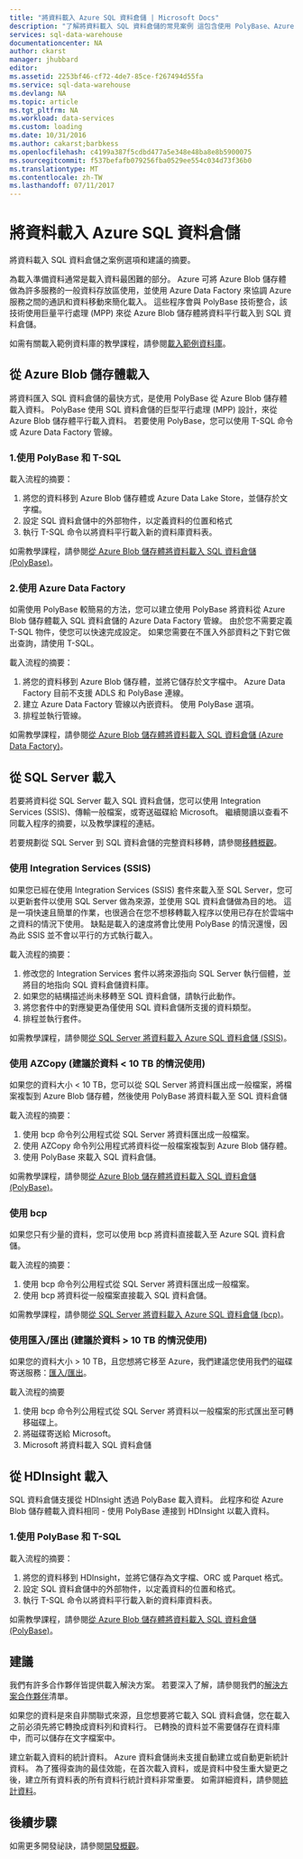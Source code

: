 ```yaml
---
title: "將資料載入 Azure SQL 資料倉儲 | Microsoft Docs"
description: "了解將資料載入 SQL 資料倉儲的常見案例 這包含使用 PolyBase、Azure Blob 儲存體、一般檔案及寄送磁碟。 您也可以使用協力廠商工具。"
services: sql-data-warehouse
documentationcenter: NA
author: ckarst
manager: jhubbard
editor: 
ms.assetid: 2253bf46-cf72-4de7-85ce-f267494d55fa
ms.service: sql-data-warehouse
ms.devlang: NA
ms.topic: article
ms.tgt_pltfrm: NA
ms.workload: data-services
ms.custom: loading
ms.date: 10/31/2016
ms.author: cakarst;barbkess
ms.openlocfilehash: c4199a387f5cdbd477a5e348e48ba8e8b5900075
ms.sourcegitcommit: f537befafb079256fba0529ee554c034d73f36b0
ms.translationtype: MT
ms.contentlocale: zh-TW
ms.lasthandoff: 07/11/2017
---
```

# <a name="load-data-into-azure-sql-data-warehouse"></a>將資料載入 Azure SQL 資料倉儲
將資料載入 SQL 資料倉儲之案例選項和建議的摘要。

為載入準備資料通常是載入資料最困難的部分。 Azure 可將 Azure Blob 儲存體做為許多服務的一般資料存放區使用，並使用 Azure Data Factory 來協調 Azure 服務之間的通訊和資料移動來簡化載入。 這些程序會與 PolyBase 技術整合，該技術使用巨量平行處理 (MPP) 來從 Azure Blob 儲存體將資料平行載入到 SQL 資料倉儲。 

如需有關載入範例資料庫的教學課程，請參閱[載入範例資料庫][Load sample databases]。

## <a name="load-from-azure-blob-storage"></a>從 Azure Blob 儲存體載入
將資料匯入 SQL 資料倉儲的最快方式，是使用 PolyBase 從 Azure Blob 儲存體載入資料。 PolyBase 使用 SQL 資料倉儲的巨型平行處理 (MPP) 設計，來從 Azure Blob 儲存體平行載入資料。 若要使用 PolyBase，您可以使用 T-SQL 命令或 Azure Data Factory 管線。

### <a name="1-use-polybase-and-t-sql"></a>1.使用 PolyBase 和 T-SQL
載入流程的摘要：

1. 將您的資料移到 Azure Blob 儲存體或 Azure Data Lake Store，並儲存於文字檔。
2. 設定 SQL 資料倉儲中的外部物件，以定義資料的位置和格式
3. 執行 T-SQL 命令以將資料平行載入新的資料庫資料表。

<!-- 5. Schedule and run a loading job. --> 

如需教學課程，請參閱[從 Azure Blob 儲存體將資料載入 SQL 資料倉儲 (PolyBase)][Load data from Azure blob storage to SQL Data Warehouse (PolyBase)]。

### <a name="2-use-azure-data-factory"></a>2.使用 Azure Data Factory
如需使用 PolyBase 較簡易的方法，您可以建立使用 PolyBase 將資料從 Azure Blob 儲存體載入 SQL 資料倉儲的 Azure Data Factory 管線。 由於您不需要定義 T-SQL 物件，使您可以快速完成設定。 如果您需要在不匯入外部資料之下對它做出查詢，請使用 T-SQL。 

載入流程的摘要：

1. 將您的資料移到 Azure Blob 儲存體，並將它儲存於文字檔中。 Azure Data Factory 目前不支援 ADLS 和 PolyBase 連線。
2. 建立 Azure Data Factory 管線以內嵌資料。 使用 PolyBase 選項。
4. 排程並執行管線。

如需教學課程，請參閱[從 Azure Blob 儲存體將資料載入 SQL 資料倉儲 (Azure Data Factory)][Load data from Azure blob storage to SQL Data Warehouse (Azure Data Factory)]。

## <a name="load-from-sql-server"></a>從 SQL Server 載入
若要將資料從 SQL Server 載入 SQL 資料倉儲，您可以使用 Integration Services (SSIS)、傳輸一般檔案，或寄送磁碟給 Microsoft。 繼續閱讀以查看不同載入程序的摘要，以及教學課程的連結。

若要規劃從 SQL Server 到 SQL 資料倉儲的完整資料移轉，請參閱[移轉概觀][Migration overview]。 

### <a name="use-integration-services-ssis"></a>使用 Integration Services (SSIS)
如果您已經在使用 Integration Services (SSIS) 套件來載入至 SQL Server，您可以更新套件以使用 SQL Server 做為來源，並使用 SQL 資料倉儲做為目的地。 這是一項快速且簡單的作業，也很適合在您不想移轉載入程序以使用已存在於雲端中之資料的情況下使用。 缺點是載入的速度將會比使用 PolyBase 的情況還慢，因為此 SSIS 並不會以平行的方式執行載入。

載入流程的摘要：

1. 修改您的 Integration Services 套件以將來源指向 SQL Server 執行個體，並將目的地指向 SQL 資料倉儲資料庫。
2. 如果您的結構描述尚未移轉至 SQL 資料倉儲，請執行此動作。
3. 將您套件中的對應變更為僅使用 SQL 資料倉儲所支援的資料類型。
4. 排程並執行套件。

如需教學課程，請參閱[從 SQL Server 將資料載入 Azure SQL 資料倉儲 (SSIS)][Load data from SQL Server to Azure SQL Data Warehouse (SSIS)]。

### <a name="use-azcopy-recommended-for--10-tb-data"></a>使用 AZCopy (建議於資料 < 10 TB 的情況使用)
如果您的資料大小 < 10 TB，您可以從 SQL Server 將資料匯出成一般檔案，將檔案複製到 Azure Blob 儲存體，然後使用 PolyBase 將資料載入至 SQL 資料倉儲

載入流程的摘要：

1. 使用 bcp 命令列公用程式從 SQL Server 將資料匯出成一般檔案。
2. 使用 AZCopy 命令列公用程式將資料從一般檔案複製到 Azure Blob 儲存體。
3. 使用 PolyBase 來載入 SQL 資料倉儲。

如需教學課程，請參閱[從 Azure Blob 儲存體將資料載入 SQL 資料倉儲 (PolyBase)][Load data from Azure blob storage to SQL Data Warehouse (PolyBase)]。

### <a name="use-bcp"></a>使用 bcp
如果您只有少量的資料，您可以使用 bcp 將資料直接載入至 Azure SQL 資料倉儲。

載入流程的摘要：

1. 使用 bcp 命令列公用程式從 SQL Server 將資料匯出成一般檔案。
2. 使用 bcp 將資料從一般檔案直接載入 SQL 資料倉儲。

如需教學課程，請參閱[從 SQL Server 將資料載入 Azure SQL 資料倉儲 (bcp)][Load data from SQL Server to Azure SQL Data Warehouse (bcp)]。

### <a name="use-importexport-recommended-for--10-tb-data"></a>使用匯入/匯出 (建議於資料 > 10 TB 的情況使用)
如果您的資料大小 > 10 TB，且您想將它移至 Azure，我們建議您使用我們的磁碟寄送服務：[匯入/匯出][Import/Export]。 

載入流程的摘要

1. 使用 bcp 命令列公用程式從 SQL Server 將資料以一般檔案的形式匯出至可轉移磁碟上。
2. 將磁碟寄送給 Microsoft。
3. Microsoft 將資料載入 SQL 資料倉儲

## <a name="load-from-hdinsight"></a>從 HDInsight 載入
SQL 資料倉儲支援從 HDInsight 透過 PolyBase 載入資料。 此程序和從 Azure Blob 儲存體載入資料相同 - 使用 PolyBase 連接到 HDInsight 以載入資料。 

### <a name="1-use-polybase-and-t-sql"></a>1.使用 PolyBase 和 T-SQL
載入流程的摘要：

1. 將您的資料移到 HDInsight，並將它儲存為文字檔、ORC 或 Parquet 格式。
2. 設定 SQL 資料倉儲中的外部物件，以定義資料的位置和格式。
3. 執行 T-SQL 命令以將資料平行載入新的資料庫資料表。

如需教學課程，請參閱[從 Azure Blob 儲存體將資料載入 SQL 資料倉儲 (PolyBase)][Load data from Azure blob storage to SQL Data Warehouse (PolyBase)]。

## <a name="recommendations"></a>建議
我們有許多合作夥伴皆提供載入解決方案。 若要深入了解，請參閱我們的[解決方案合作夥伴][solution partners]清單。 

如果您的資料是來自非關聯式來源，且您想要將它載入 SQL 資料倉儲，您在載入之前必須先將它轉換成資料列和資料行。 已轉換的資料並不需要儲存在資料庫中，而可以儲存在文字檔案中。

建立新載入資料的統計資料。 Azure 資料倉儲尚未支援自動建立或自動更新統計資料。  為了獲得查詢的最佳效能，在首次載入資料，或是資料中發生重大變更之後，建立所有資料表的所有資料行統計資料非常重要。  如需詳細資料，請參閱[統計資料][Statistics]。

## <a name="next-steps"></a>後續步驟
如需更多開發祕訣，請參閱[開發概觀][development overview]。

<!--Image references-->

<!--Article references-->
[Load data from Azure blob storage to SQL Data Warehouse (PolyBase)]: ./sql-data-warehouse-load-from-azure-blob-storage-with-polybase.md
[Load data from Azure blob storage to SQL Data Warehouse (Azure Data Factory)]: ./sql-data-warehouse-load-from-azure-blob-storage-with-data-factory.md
[Load data from SQL Server to Azure SQL Data Warehouse (SSIS)]: ./sql-data-warehouse-load-from-sql-server-with-integration-services.md
[Load data from SQL Server to Azure SQL Data Warehouse (bcp)]: ./sql-data-warehouse-load-from-sql-server-with-bcp.md
[Load data from SQL Server to Azure SQL Data Warehouse (AZCopy)]: ./sql-data-warehouse-load-from-sql-server-with-azcopy.md

[Load sample databases]: ./sql-data-warehouse-load-sample-databases.md
[Migration overview]: ./sql-data-warehouse-overview-migrate.md
[solution partners]: ./sql-data-warehouse-partner-business-intelligence.md
[development overview]: ./sql-data-warehouse-overview-develop.md
[Statistics]: ./sql-data-warehouse-tables-statistics.md

<!--MSDN references-->

<!--Other Web references-->
[Import/Export]: https://azure.microsoft.com/documentation/articles/storage-import-export-service/
